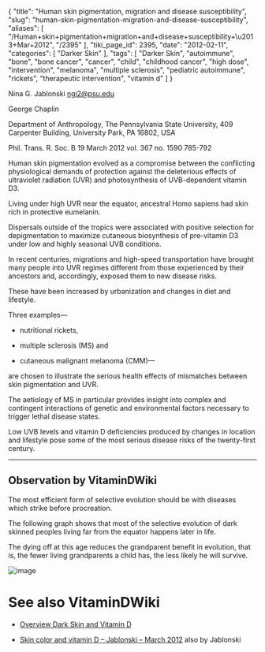 {
    "title": "Human skin pigmentation, migration and disease susceptibility",
    "slug": "human-skin-pigmentation-migration-and-disease-susceptibility",
    "aliases": [
        "/Human+skin+pigmentation+migration+and+disease+susceptibility+\u2013+Mar+2012",
        "/2395"
    ],
    "tiki_page_id": 2395,
    "date": "2012-02-11",
    "categories": [
        "Darker Skin"
    ],
    "tags": [
        "Darker Skin",
        "autoimmune",
        "bone",
        "bone cancer",
        "cancer",
        "child",
        "childhood cancer",
        "high dose",
        "intervention",
        "melanoma",
        "multiple sclerosis",
        "pediatric autoimmune",
        "rickets",
        "therapeutic intervention",
        "vitamin d"
    ]
}


Nina G. Jablonski ngi2@psu.edu

George Chaplin

Department of Anthropology, The Pennsylvania State University, 409 Carpenter Building, University Park, PA 16802, USA

Phil. Trans. R. Soc. B 19 March 2012 vol. 367 no. 1590 785-792

Human skin pigmentation evolved as a compromise between the conflicting physiological demands of protection against the deleterious effects of ultraviolet radiation (UVR) and photosynthesis of UVB-dependent vitamin D3. 

Living under high UVR near the equator, ancestral Homo sapiens had skin rich in protective eumelanin. 

Dispersals outside of the tropics were associated with positive selection for depigmentation to maximize cutaneous biosynthesis of pre-vitamin D3 under low and highly seasonal UVB conditions. 

In recent centuries, migrations and high-speed transportation have brought many people into UVR regimes different from those experienced by their ancestors and, accordingly, exposed them to new disease risks. 

These have been increased by urbanization and changes in diet and lifestyle. 

Three examples—

* nutritional rickets, 

* multiple sclerosis (MS) and 

* cutaneous malignant melanoma (CMM)—

are chosen to illustrate the serious health effects of mismatches between skin pigmentation and UVR. 

The aetiology of MS in particular provides insight into complex and contingent interactions of genetic and environmental factors necessary to trigger lethal disease states. 

Low UVB levels and vitamin D deficiencies produced by changes in location and lifestyle pose some of the most serious disease risks of the twenty-first century.

- - - - - - - - - - - 

## Observation by VitaminDWiki

The most efficient form of selective evolution should be with diseases which strike before procreation.

The following graph shows that most of the selective evolution of dark skinned peoples living far from the equator happens later in life.

The dying off at this age reduces the grandparent benefit in evolution, that is, the fewer living grandparents a child has, the less likely he will survive.

<img src="/attachments/d3.mock.jpg" alt="image" style="max-width: 700px;">

# See also VitaminDWiki

* [Overview Dark Skin and Vitamin D](/posts/overview-dark-skin-and-vitamin-d)

* [Skin color and vitamin D – Jablonski – March 2012](/tags/skin-color-and-vitamin-d-jablonski-march-2012.html) also by Jablonski